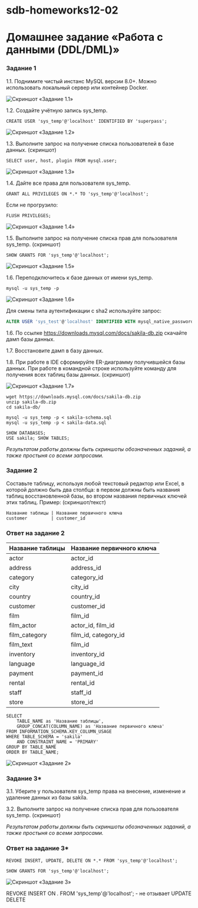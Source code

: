# sdb-homeworks12-02

# Домашнее задание «Работа с данными (DDL/DML)»


### Задание 1
1.1. Поднимите чистый инстанс MySQL версии 8.0+. Можно использовать локальный сервер или контейнер Docker.

![Cкриншот «Задание 1.1»](img/image1.png)

1.2. Создайте учётную запись sys_temp.


```
CREATE USER 'sys_temp'@'localhost' IDENTIFIED BY 'superpass';
```

![Cкриншот «Задание 1.2»](img/image2.png)

1.3. Выполните запрос на получение списка пользователей в базе данных. (скриншот)

```
SELECT user, host, plugin FROM mysql.user;
```

![Cкриншот «Задание 1.3»](img/image3.png)



1.4. Дайте все права для пользователя sys_temp.

```
GRANT ALL PRIVILEGES ON *.* TO 'sys_temp'@'localhost';
```

Если не прогрузило:

```
FLUSH PRIVILEGES;
```
![Cкриншот «Задание 1.4»](img/image4.png)

1.5. Выполните запрос на получение списка прав для пользователя sys_temp. (скриншот)

```
SHOW GRANTS FOR 'sys_temp'@'localhost';
```

![Cкриншот «Задание 1.5»](img/image5.png)

1.6. Переподключитесь к базе данных от имени sys_temp.

```
mysql -u sys_temp -p
```

![Cкриншот «Задание 1.6»](img/image6.png)

Для смены типа аутентификации с sha2 используйте запрос:

```sql
ALTER USER 'sys_test'@'localhost' IDENTIFIED WITH mysql_native_password BY 'password';
```
1.6. По ссылке https://downloads.mysql.com/docs/sakila-db.zip скачайте дамп базы данных.

1.7. Восстановите дамп в базу данных.

1.8. При работе в IDE сформируйте ER-диаграмму получившейся базы данных. При работе в командной строке используйте команду для получения всех таблиц базы данных. (скриншот)

![Cкриншот «Задание 1.7»](img/image7.png)

```
wget https://downloads.mysql.com/docs/sakila-db.zip
unzip sakila-db.zip
cd sakila-db/
```

```
mysql -u sys_temp -p < sakila-schema.sql
mysql -u sys_temp -p < sakila-data.sql
```

```
SHOW DATABASES;
USE sakila; SHOW TABLES;
```
*Результатом работы должны быть скриншоты обозначенных заданий, а также простыня со всеми запросами.*


### Задание 2
Составьте таблицу, используя любой текстовый редактор или Excel, в которой должно быть два столбца: в первом должны быть названия таблиц восстановленной базы, во втором названия первичных ключей этих таблиц. Пример: (скриншот/текст)
```
Название таблицы | Название первичного ключа
customer         | customer_id
```

### Ответ на задание 2

| Название таблицы | Название первичного ключа |
|------------------|---------------------------|
| actor            | actor_id                  |
| address          | address_id                |
| category         | category_id               |
| city             | city_id                   |
| country          | country_id                |
| customer         | customer_id               |
| film             | film_id                   |
| film_actor       | actor_id, film_id         |
| film_category    | film_id, category_id      |
| film_text        | film_id                   |
| inventory        | inventory_id              |
| language         | language_id               |
| payment          | payment_id                |
| rental           | rental_id                 |
| staff            | staff_id                  |
| store            | store_id                  |

```
SELECT 
    TABLE_NAME as 'Название таблицы',
    GROUP_CONCAT(COLUMN_NAME) as 'Название первичного ключа'
FROM INFORMATION_SCHEMA.KEY_COLUMN_USAGE 
WHERE TABLE_SCHEMA = 'sakila' 
    AND CONSTRAINT_NAME = 'PRIMARY'
GROUP BY TABLE_NAME
ORDER BY TABLE_NAME;
```
![Cкриншот «Задание 2»](img/image_2.png)

### Задание 3*
3.1. Уберите у пользователя sys_temp права на внесение, изменение и удаление данных из базы sakila.

3.2. Выполните запрос на получение списка прав для пользователя sys_temp. (скриншот)

*Результатом работы должны быть скриншоты обозначенных заданий, а также простыня со всеми запросами.*

### Ответ на задание 3*


```
REVOKE INSERT, UPDATE, DELETE ON *.* FROM 'sys_temp'@'localhost';

SHOW GRANTS FOR 'sys_temp'@'localhost';
```

![Cкриншот «Задание 3»](img/image_3.png)


REVOKE INSERT ON *.* FROM 'sys_temp'@'localhost'; - не отзывает  UPDATE DELETE